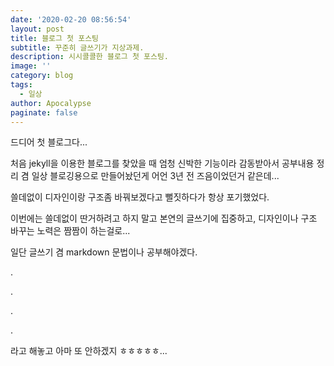 ```yaml
---
date: '2020-02-20 08:56:54'
layout: post
title: 블로그 첫 포스팅
subtitle: 꾸준히 글쓰기가 지상과제.
description: 시시콜콜한 블로그 첫 포스팅.
image: ''
category: blog
tags:
  - 일상
author: Apocalypse
paginate: false
---
```

<!--StartFragment-->

드디어 첫 블로그다...



처음 jekyll을 이용한 블로그를 찾았을 때 엄청 신박한 기능이라 감동받아서 공부내용 정리 겸 일상 블로깅용으로 만들어놨던게 어언 3년 전 즈음이었던거 같은데...



쓸데없이 디자인이랑 구조좀 바꿔보겠다고 뻘짓하다가 항상 포기했었다.



이번에는 쓸데없이 딴거하려고 하지 말고 본연의 글쓰기에 집중하고, 디자인이나 구조 바꾸는 노력은 짬짬이 하는걸로...



일단 글쓰기 겸 markdown 문법이나 공부해야겠다.



.



.



.



.

라고 해놓고 아마 또 안하겠지 ㅎㅎㅎㅎㅎ...

<!--EndFragment-->
